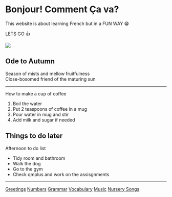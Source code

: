  <h1>Bonjour! Comment Ça va?</h1>
 <p>This website is about learning French but in a FUN WAY 😁</p>
 <p> LETS GO 👍</P>
 
 <img src="https://upload.wikimedia.org/wikipedia/en/thumb/c/c3/Flag_of_France.svg/640px-Flag_of_France.svg"> 
 
 
 <h2>Ode to Autumn</h2>
  <p>
 Season of mists and mellow fruitfulness<br>
 Close-bosomed friend of the maturing sun <br> 
 </p>
 <hr> 
 <p>How to make a cup of coffee</p>
 <ol>
     <li>Boil the water</li> 
     <li>Put 2 teaspoons of coffee in a mug</li> 
     <li>Pour water in mug and stir</li> 
     <li>Add milk and sugar if needed</li> 
 </ol> 


<h2>Things to do later</h2> 
<p>

<p> Afternoon to do list</p>
<ul>
 <li> Tidy room and bathroom</li>
 <li> Walk the dog</li>
 <li> Go to the gym</li>
 <li> Check qmplus and work on the assisgnments</li>
 </ul>

<hr>

<a href="page2.html">Greetings</a>
<a href="page3.html">Numbers</a>
<a href="page4.html">Grammar</a>
<a href="page5.html">Vocabulary</a>
<a href="page6.html">Music</a>
<a href="https://www.mamalisa.com/?t=ec&c=22">Nursery Songs</a>
